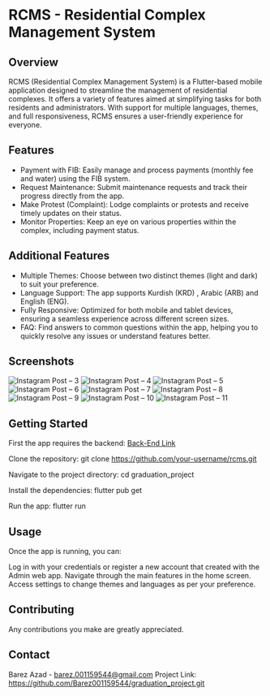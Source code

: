 # RCMS - Residential Complex Management System

## Overview
RCMS (Residential Complex Management System) is a Flutter-based mobile application designed to streamline the management of residential complexes. It offers a variety of features aimed at simplifying tasks for both residents and administrators. With support for multiple languages, themes, and full responsiveness, RCMS ensures a user-friendly experience for everyone.

## Features
* Payment with FIB: Easily manage and process payments (monthly fee and water) using the FIB system.
* Request Maintenance: Submit maintenance requests and track their progress directly from the app.
* Make Protest (Complaint): Lodge complaints or protests and receive timely updates on their status.
* Monitor Properties: Keep an eye on various properties within the complex, including payment status.

## Additional Features
* Multiple Themes: Choose between two distinct themes (light and dark) to suit your preference.
* Language Support: The app supports Kurdish (KRD)
, Arabic (ARB)
 and English (ENG).
* Fully Responsive: Optimized for both mobile and tablet devices, ensuring a seamless experience across different screen sizes.
* FAQ: Find answers to common questions within the app, helping you to quickly resolve any issues or understand features better.

## Screenshots

![Instagram Post – 3](https://github.com/Barez001159544/graduation_project/assets/85757765/e61a630e-9733-4156-a983-e74ade294b82)
![Instagram Post – 4](https://github.com/Barez001159544/graduation_project/assets/85757765/cf93d68d-c9cf-4de4-bd9c-e25fa2de3eb5)
![Instagram Post – 5](https://github.com/Barez001159544/graduation_project/assets/85757765/746ab6f5-95cd-429e-8b47-a9171506c6b0)
![Instagram Post – 6](https://github.com/Barez001159544/graduation_project/assets/85757765/278518f2-dcd3-4c96-b0d3-f483f5d6c21d)
![Instagram Post – 7](https://github.com/Barez001159544/graduation_project/assets/85757765/515f9542-bb2d-4c70-b5d3-e4bc0b4b93cd)
![Instagram Post – 8](https://github.com/Barez001159544/graduation_project/assets/85757765/dfb6ca66-2799-445b-8f47-826442e11106)
![Instagram Post – 9](https://github.com/Barez001159544/graduation_project/assets/85757765/ef3a2904-0dc6-488a-aea7-2a30ab4a2543)
![Instagram Post – 10](https://github.com/Barez001159544/graduation_project/assets/85757765/bc47e36e-fe7b-40b0-a72c-1570c3b3a6df)
![Instagram Post – 11](https://github.com/Barez001159544/graduation_project/assets/85757765/92ffdff3-3d37-4cde-b5d2-1d794afca452)

## Getting Started

First the app requires the backend: [Back-End Link](https://github.com/ZhyaRebwar/ResidentialComplexManagementSystem.git)

Clone the repository:
git clone https://github.com/your-username/rcms.git

Navigate to the project directory:
cd graduation_project

Install the dependencies:
flutter pub get

Run the app:
flutter run

## Usage

Once the app is running, you can:

Log in with your credentials or register a new account that created with the Admin web app.
Navigate through the main features in the home screen.
Access settings to change themes and languages as per your preference.

## Contributing
Any contributions you make are greatly appreciated.

## Contact
Barez Azad - barez.001159544@gmail.com
Project Link: https://github.com/Barez001159544/graduation_project.git
